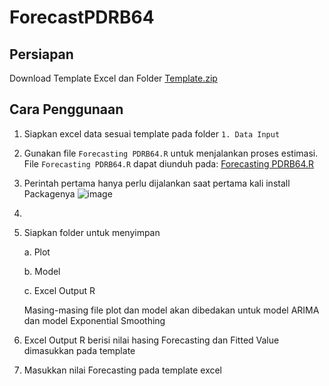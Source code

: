# ForecastPDRB64

## Persiapan
Download Template Excel dan Folder [Template.zip](https://github.com/dulmaj12id/ForecastPDRB64/blob/main/Template%20Forecast%20PDRB64.zip)

## Cara Penggunaan
1. Siapkan excel data sesuai template pada folder `1. Data Input`
2. Gunakan file `Forecasting PDRB64.R` untuk menjalankan proses estimasi. File `Forecasting PDRB64.R` dapat diunduh pada: [Forecasting PDRB64.R](https://github.com/dulmaj12id/ForecastPDRB64/blob/main/Forecasting%20PDRB64.R)
3. Perintah pertama hanya perlu dijalankan saat pertama kali install Packagenya
   ![image](https://github.com/user-attachments/assets/d5b0cc78-c36d-47a0-8f30-5db79aca4d2b)
4. 
5. Siapkan folder untuk menyimpan

   a. Plot

   b. Model

   c. Excel Output R

   Masing-masing file plot dan model akan dibedakan untuk model ARIMA dan model Exponential Smoothing
6. Excel Output R berisi nilai hasing Forecasting dan Fitted Value dimasukkan pada template 
7. Masukkan nilai Forecasting pada template excel
